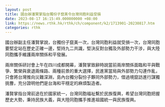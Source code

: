 ```yaml
---
layout: post
title: 國台辦潘賢掌指台獨份子竄美令台灣同胞利益受損
date: 2023-08-17 16:15:49.000000000 +08:00
link: https://news.rthk.hk/rthk/ch/component/k2/1713901-20230817.htm
categories: rthk
---
```


國台辦副主任潘賢掌說，台獨份子竄美一次，台灣同胞利益就受損一次，台灣同胞要堅定站在歷史正確一邊，堅持九二共識，堅決反對台獨及外部勢力干涉，與大陸同胞攜手維護兩岸關係和平發展。

兩岸關係研討會上午在四川成都開幕，潘賢掌致辭時說當前兩岸關係面臨和平與戰爭、繁榮與衰退兩條路、兩種前景的重大選擇，民進黨當局與外部勢力勾連作亂，只會將台灣推向災難深淵，島內台獨分裂份子夥同外部勢力，借過境竄訪進行謀獨挑釁，充分證明他們是台海和平穩定的麻煩製造者。

潘賢掌指台灣前途在於國家統一，台灣同胞福祉繫於民族復興，希望台灣同胞把握歷史大勢，秉持民族大義，與大陸同胞攜手推進祖國統一與民族復興。
